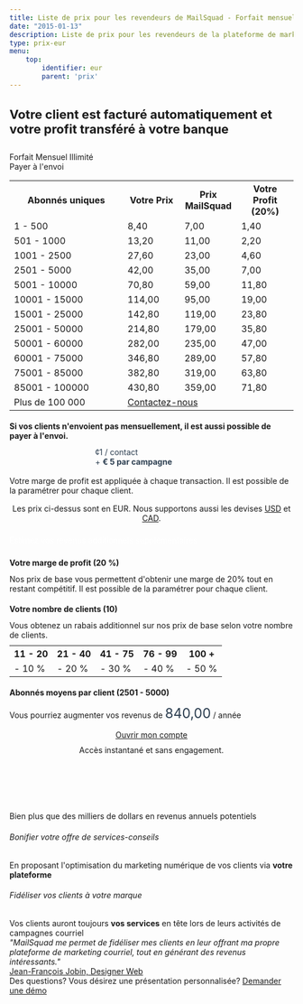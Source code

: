 ```yaml
---
title: Liste de prix pour les revendeurs de MailSquad - Forfait mensuel illimité ou paiement par envoi CAD
date: "2015-01-13"
description: Liste de prix pour les revendeurs de la plateforme de marketing courriel en marque blanche MailSquad.
type: prix-eur
menu:
    top:
        identifier: eur
        parent: 'prix'
---
```


<section class="price-2 v-center" style="padding-top:0px;padding-bottom:10px;">
        <div class="container">
            <div class="row">
                <div class="col-sm-10 col-sm-offset-1">
                    <h1 style="font-size:22px">Votre client est facturé automatiquement et votre profit transféré à votre banque</h1>
                </div>
            </div>
        </div>
</section>

<section class="content-21">
    <div class="container">
        <div class="row">
            <div class="col-sm-6">
                <!-- Pricing -->
                <div class="features features-tabs">
                    <div class="features-header">
                        <div class="box active" style="width:50%">
                            <div class="fui-calendar"></div>
                            Forfait Mensuel Illimité
                        </div>
                        <div class="box" style="width:50%">
                            <div class="fui-mail"></div>
                            Payer à l'envoi
                        </div>
                    </div>
                    <div class="features-bodies">
                        <div class="features-body active">
                            <table class="pricing-table">
                                <col width="40%">
                                <col width="20%">
                                <col width="20%">
                                <col width="20%">
                                <tr>
                                    <th>Abonnés uniques</th>
                                    <th>Votre Prix</th>
                                    <th>Prix MailSquad</th>
                                    <th>Votre Profit (<span id="marginl">20</span>%)</th>
                                </tr>
                                <tr>
                                    <td>1 - 500</td>
                                    <td>8,40</td>
                                    <td>7,00</td>
                                    <td>1,40</td>
                                </tr>
                                <tr>
                                    <td>501 - 1000</td>
                                    <td>13,20</td>
                                    <td>11,00</td>
                                    <td>2,20</td>
                                </tr>
                                <tr>
                                    <td>1001 - 2500</td>
                                    <td>27,60</td>
                                    <td>23,00</td>
                                    <td>4,60</td>
                                </tr>
                                <tr>
                                    <td>2501 - 5000</td>
                                    <td>42,00</td>
                                    <td>35,00</td>
                                    <td>7,00</td>
                                </tr>
                                <tr>
                                    <td>5001 - 10000</td>
                                    <td>70,80</td>
                                    <td>59,00</td>
                                    <td>11,80</td>
                                </tr>
                                <tr>
                                    <td>10001 - 15000</td>
                                    <td>114,00</td>
                                    <td>95,00</td>
                                    <td>19,00</td>
                                </tr>
                                <tr>
                                    <td>15001 - 25000</td>
                                    <td>142,80</td>
                                    <td>119,00</td>
                                    <td>23,80</td>
                                </tr>
                                <tr>
                                    <td>25001 - 50000</td>
                                    <td>214,80</td>
                                    <td>179,00</td>
                                    <td>35,80</td>
                                </tr>
                                <tr>
                                    <td>50001 - 60000</td>
                                    <td>282,00</td>
                                    <td>235,00</td>
                                    <td>47,00</td>
                                </tr>
                                <tr>
                                    <td>60001 - 75000</td>
                                    <td>346,80</td>
                                    <td>289,00</td>
                                    <td>57,80</td>
                                </tr>
                                <tr>
                                    <td>75001 - 85000</td>
                                    <td>382,80</td>
                                    <td>319,00</td>
                                    <td>63,80</td>
                                </tr>
                                <tr>
                                    <td>85001 - 100000</td>
                                    <td>430,80</td>
                                    <td>359,00</td>
                                    <td>71,80</td>
                                </tr>
                                 <tr>
                                    <td>Plus de 100 000</td>
                                    <td colspan="3"><a href="/contact/">Contactez-nous</a></td>
                                </tr>             
                            </table>
                        </div>
                        <div class="features-body">
                            <h2 style="font-size:14px">Si vos clients n'envoient pas mensuellement, il est aussi possible de payer à l'envoi.</h2>
                            <div class="title" style="width: 200px;margin-left: auto;margin-right: auto;color: #2c3e50;">
                                <div class="price">
                                    <span class="currency">&cent;</span>1
                                    <span class="period">/ contact</span>
                                </div>
                                + <strong>&euro;&nbsp;5 par campagne</strong>
                            </div>
                            <br>
                            Votre marge de profit est appliquée à chaque transaction. Il est possible de la paramétrer pour chaque client.
                        </div>
                    </div>
                </div>
                <div style="margin-top: 15px;text-align:center;">
                    <div style="margin-top:10px">
                    Les prix ci-dessus sont en EUR. Nous supportons aussi les devises <a href="/prix/">USD</a> et <a href="/prix/cad/">CAD</a>.
                    </div>
                </div>
            </div>
            <!-- Calculator -->
            <div class="col-sm-6">
                <div class="features features-tabs">
                    <div class="features-header" >
                        <div class="box" style="color:white;width:100%;margin-top:22px;margin-bottom:23px">
                            Estimez vos revenus additionnels supplémentaires
                        </div>
                     </div>
                     <div class="features-bodies">
                        <div class="features-body active">
                            <h2 style="font-size:14px;margin-top:8px">Votre marge de profit (<span id="margin">20</span> %)</h2>
                            <div id="slider-margin" class="ui-slider"></div>
                            Nos prix de base vous permettent d'obtenir une marge de 20% tout en restant compétitif. Il est possible de la paramétrer pour chaque client.
                            <h2 style="font-size:14px">Votre nombre de clients (<span id="clients">10</span>)</h2>
                            <div id="slider-clients" class="ui-slider"></div>
                            Vous obtenez un rabais additionnel sur nos prix de base selon votre nombre de clients.
                            <table class="discount-table" style="margin-top: 10px;width:100%">
                                <tr>
                                    <th>11 - 20</th>
                                    <th>21 - 40</th>
                                    <th>41 - 75</th>
                                    <th>76 - 99</th>
                                    <th>100 +</th>
                                </tr>
                                <tr>
                                    <td>- 10 %</td>
                                    <td>- 20 %</td>
                                    <td>- 30 %</td>
                                    <td>- 40 %</td>
                                    <td>- 50 %</td>
                                </tr>
                            </table>
                            <h2 style="font-size:14px">Abonnés moyens par client (<span id="subscribers">2501 - 5000</span>)</h2>
                            <div id="slider-subscribers" class="ui-slider"></div>
                            <p style="margin-bottom:0px;padding-top:0px">Vous pourriez augmenter vos revenus de <span style="font-size:24px;color: #2c3e50;" id="revenue">840,00</span> / année</p>
                        </div>
                    </div>
                </div>
                <div class="btns" style="margin-top: 15px;text-align:center;">
                    <a class="btn btn-primary" href="https://app.mailsquad.com/login/signup?lang=fr">
                        <span>Ouvrir mon compte</span>
                    </a>
                    <div style="margin-top:10px">Accès instantané et sans engagement.</div>
                </div>
            </div>
        </div>
    </div>
</section>

<section class="content-7 v-center" style="padding-top:100px">
    <div>
        <div class="container">
            <div class="row v-center">
                <div class="col-sm-3">
                    <div>
                    Bien plus que des milliers de dollars en revenus annuels potentiels 
                    </div>
                </div>
                <div class="col-sm-4">
                    <div class="col-sm-offset-1">
                        <h6>Bonifier votre offre de services-conseils</h6>
                        En proposant l'optimisation du marketing numérique de vos clients via <b>votre plateforme</b>
                        <h6>Fidéliser vos clients à votre marque</h6>
                        Vos clients auront toujours <b>vos services</b> en tête lors de leurs activités de campagnes courriel
                    </div>
                </div>
                <div class="col-sm-3">
                    <div class="col-sm-offset-2">
                        <div class="quote">
                    <div class="quote-text">
                        <i>"MailSquad me permet de fidéliser mes clients en leur offrant ma propre plateforme
                        de marketing courriel, tout en générant des revenus intéressants."</i>
                    </div>
                    <div class="quote-author">
                        <div class="quote-author-name">
                            <a href="http://jeffjobin.com/" target="_blank">Jean-François Jobin, Designer Web</a>
                        </div>
                    </div>
                </div>
            </div>
        </div>
    </div>
</section>

<section class="content-11" style="margin-top:0px">
    <div class="container">
        <span>Des questions? Vous désirez une présentation personnalisée?</span>
        <a class="btn btn-large btn-success" href="https://mailsquad.com/contact/">Demander une démo</a>
    </div>
</section>